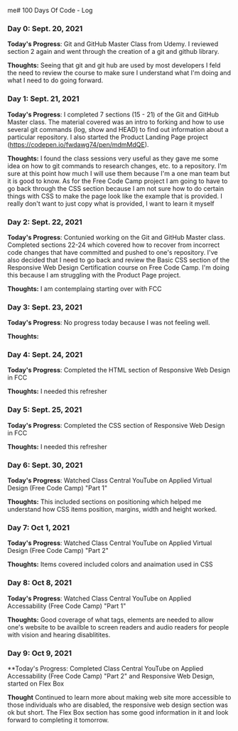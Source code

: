 me# 100 Days Of Code - Log

### Day 0: Sept. 20, 2021

**Today's Progress**: Git and GitHub Master Class from Udemy. I reviewed section 2 again and went through the creation of a git and github library.

**Thoughts:** Seeing that git and git hub are used by most developers I feld the need to review the course to make sure I understand what I'm doing and what I need to do going forward. 

### Day 1: Sept. 21, 2021
**Today's Progress**: I completed 7 sections (15 - 21) of the Git and GitHub Master class. The material covered was an intro to forking and how to use several git commands (log, show and HEAD) to find out information about a particular repository. I also started the Product Landing Page project (https://codepen.io/fwdawg74/pen/mdmMdQE). 

**Thoughts:** I found the class sessions very useful as they gave me some idea on how to git commands to research changes, etc. to a repository. I'm sure at this point how much I will use them because I'm a one man team but it is good to know. 
As for the Free Code Camp project I am going to have to go back through the CSS section because I am not sure how to do certain things with CSS to make the page look like the example that is provided. I really don't want to just copy what is provided, I want to learn it myself

### Day 2: Sept. 22, 2021
**Today's Progress**: Contunied working on the Git and GitHub Master class. Completed sections 22-24 which covered how to recover from incorrect code changes that have committed and pushed to one's repository. I've also decided that I need to go back and review the Basic CSS section of the Responsive Web Design Certification course on Free Code Camp. I'm doing this because I am struggling with the Product Page project. 

**Thoughts:** I am contemplaing starting over with FCC

### Day 3: Sept. 23, 2021
**Today's Progress**: No progress today because I was not feeling well.

**Thoughts:** 

### Day 4: Sept. 24, 2021
**Today's Progress**: Completed the HTML section of Responsive Web Design in FCC

**Thoughts:** I needed this refresher

### Day 5: Sept. 25, 2021
**Today's Progress**: Completed the CSS section of Responsive Web Design in FCC

**Thoughts:** I needed this refresher

### Day 6: Sept. 30, 2021
**Today's Progress**: Watched Class Central YouTube on Applied Virtual Design (Free Code Camp) "Part 1"

**Thoughts:** This included sections on positioning which helped me understand how CSS items position, margins, width and height worked. 

### Day 7: Oct 1, 2021
**Today's Progress**: Watched Class Central YouTube on Applied Virtual Design (Free Code Camp) "Part 2"

**Thoughts:** Items covered included colors and anaimation used in CSS

### Day 8: Oct 8, 2021
**Today's Progress**: Watched Class Central YouTube on Applied Accessability (Free Code Camp) "Part 1"

**Thoughts:** Good coverage of what tags, elements are needed to allow one's website to be availble to screen readers and audio readers for people with vision and hearing disablitites. 

### Day 9: Oct 9, 2021
**Today's Progress: Completed Class Central YouTube on Applied Accessability (Free Code Camp) "Part 2" and Responsive Web Design, started on Flex Box

**Thought** Continued to learn more about making web site more accessible to those individuals who are disabled, the responsive web design section was ok but short. The Flex Box section has some good information in it and look forward to completing it tomorrow. 


